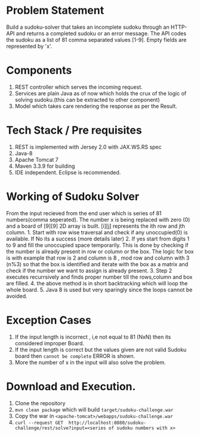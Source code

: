 # Problem Statement  
Build a sudoku-solver  that takes an incomplete sudoku through an HTTP-API and returns a completed sudoku or an error message.
 The API codes the sudoku as a list of 81 comma separated values [1-9]. Empty fields are represented by 'x'.
 
# Components
1. REST controller which serves the incoming request. 
2. Services are plain Java as of now which holds the crux of the logic of solving sudoku.(this can be extracted to other component)
3. Model which takes care rendering the response as per the Result.

# Tech Stack / Pre requisites
1. REST is implemented with Jersey 2.0 with JAX.WS.RS spec
2. Java-8
3. Apache Tomcat 7
4. Maven 3.3.9 for building
5. IDE independent. Eclipse is recommended.

# Working of Sudoku Solver

From the input recieved from the end user which is series of 81 numbers(comma seperated). The number x is being replaced with zero (0) and a board of [9][9] 2D array is built. [i][j] represents the ith row and jth column. 
    1. Start with row wise traversal and check if any unoccupied(0) is available. If No its a success (more details later)
    2. If yes start from digits 1 to 9 and fill the unoccupied space temporarily. This is done by checking if the number is already present in row or column or the box. The logic for box is with example that row is 2 and column is 8 , mod row and column with 3 (n%3) so that the box is identified and iterate with the box as a matrix and check if the number we want to assign is already present. 
    3. Step 2 executes recurrsively and finds proper number till the rows,column and box are filled.
    4. the above method is in short backtracking which will loop the whole board.
    5. Java 8 is used but very sparingly since the loops cannot be avoided.

# Exception Cases

1. If the input length is incorrect , i,e not equal to 81 (NxN) then its considered improper Board.
2. If the input length is correct but the values given are not valid Sudoku board then `cannot be complete` ERROR is shown.
3. More the number of x in the input will also solve the problem.

# Download and Execution.

1. Clone the repository
2. `mvn clean package` which will build `target/sudoku-challenge.war`
3. Copy the war in `<apache-tomcat>/webapps/sudoku-challenge.war`
4. `curl --request GET  http://localhost:8080/sudoku-challenge/rest/solve?input=<series of sudoku numbers with x>`

 
   







